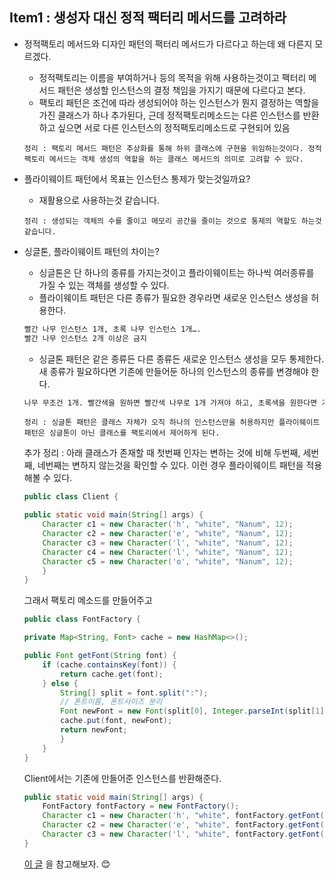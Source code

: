 ## Item1 : 생성자 대신 정적 팩터리 메서드를 고려하라 
- 정적팩토리 메서드와 디자인 패턴의 팩터리 메서드가 다르다고 하는데 왜 다른지 모르겠다. 
    - 정적팩토리는 이름을 부여하거나 등의 목적을 위해 사용하는것이고 팩터리 메서드 패턴은 생성할 인스턴스의 결정 책임을 가지기 때문에 다르다고 본다.
    - 팩토리 패턴은 조건에 따라 생성되어야 하는 인스턴스가 뭔지 결정하는 역할을 가진 클래스가 하나 추가된다, 근데 정적팩토리메소드는 다른 인스턴스를 반환하고 싶으면 서로 다른 인스턴스의 정적팩토리메소드로 구현되어 있음
    
    `정리 : 팩토리 메서드 패턴은 추상화를 통해 하위 클래스에 구현을 위임하는것이다. 정적 팩토리 메서드는 객체 생성의 역할을 하는 클래스 메서드의 의미로 고려할 수 있다.`

- 플라이웨이트 패턴에서 목표는 인스턴스 통제가 맞는것일까요?
    - 재활용으로 사용하는것 같습니다.

    `정리 : 생성되는 객체의 수를 줄이고 메모리 공간을 줄이는 것으로 통제의 역할도 하는것 같습니다.`

- 싱글톤, 플라이웨이트 패턴의 차이는?
    - 싱글톤은 단 하나의 종류를 가지는것이고 플라이웨이트는 하나씩 여러종류를 가질 수 있는 객체를 생성할 수 있다. 
    - 플라이웨이트 패턴은 다른 종류가 필요한 경우라면 새로운 인스턴스 생성을 허용한다.

    ```html
    빨간 나무 인스턴스 1개, 초록 나무 인스턴스 1개….
    빨간 나무 인스턴스 2개 이상은 금지
    ```
    - 싱글톤 패턴은 같은 종류든 다른 종류든 새로운 인스턴스 생성을 모두 통제한다. 새 종류가 필요하다면 기존에 만들어둔 하나의 인스턴스의 종류를 변경해야 한다.

    ```html
    나무 무조건 1개. 빨간색을 원하면 빨간색 나무로 1개 가져야 하고, 초록색을 원한다면 기존의 빨간 나무를 초록색으로 바꿔서 나무 1개로 유지해야 함.
    ```

    `정리 : 싱글톤 패턴은 클래스 자체가 오직 하나의 인스턴스만을 허용하지만 플라이웨이트 패턴은 싱글톤이 아닌 클래스를 팩토리에서 제어하게 된다.`

    추가 정리 : 
    아래 클래스가 존재할 때 첫번째 인자는 변하는 것에 비해 두번째, 세번째, 네번째는 변하지 않는것을 확인할 수 있다. 이런 경우 플라이웨이트 패턴을 적용해볼 수 있다. 
    ```java
    public class Client {
 
    public static void main(String[] args) {
        Character c1 = new Character('h', "white", "Nanum", 12);
        Character c2 = new Character('e', "white", "Nanum", 12);
        Character c3 = new Character('l', "white", "Nanum", 12);
        Character c4 = new Character('l', "white", "Nanum", 12);
        Character c5 = new Character('o', "white", "Nanum", 12);
        }
    }   
    ```
    그래서 팩토리 메소드를 만들어주고
    ```java
    public class FontFactory {
 
    private Map<String, Font> cache = new HashMap<>();
 
    public Font getFont(String font) {
        if (cache.containsKey(font)) {
            return cache.get(font);
        } else {
            String[] split = font.split(":");
            // 폰트이름, 폰트사이즈 분리
            Font newFont = new Font(split[0], Integer.parseInt(split[1]));
            cache.put(font, newFont);
            return newFont;
            }
        }
    }
    ```
    
    Client에서는 기존에 만들어준 인스턴스를 반환해준다. 
    ```java
    public static void main(String[] args) {
        FontFactory fontFactory = new FontFactory();
        Character c1 = new Character('h', "white", fontFactory.getFont("nanum:12"));
        Character c2 = new Character('e', "white", fontFactory.getFont("nanum:12"));
        Character c3 = new Character('l', "white", fontFactory.getFont("nanum:12"));
    }
    ```
    [이 글](https://dev-youngjun.tistory.com/217) 을 참고해보자. 😊






